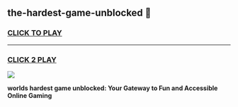 
## the-hardest-game-unblocked 👋
<h3>
<a href="https://premium.freeplayer.one?title=the-hardest-game-unblocked&ref=14F">CLICK TO PLAY</a></h3>
<hr>

<h3>
<a href="https://premium.freeplayer.one?title=the-hardest-game-unblocked&ref=14F">CLICK 2 PLAY</a>
  
</h3>

<a href="https://premium.freeplayer.one?title=the-hardest-game-unblocked&ref=12F/"><img src="https://clearcache.store/games.png"></a>


**worlds hardest game unblocked: Your Gateway to Fun and Accessible Online Gaming**
